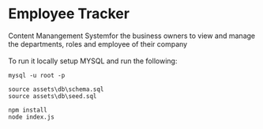 # Employee Tracker
Content Manangement Systemfor the business owners to view and manage the departments, roles and employee of their company
<br><br>
To run it locally setup MYSQL and run the following:
```
mysql -u root -p

source assets\db\schema.sql
source assets\db\seed.sql

npm install
node index.js
```